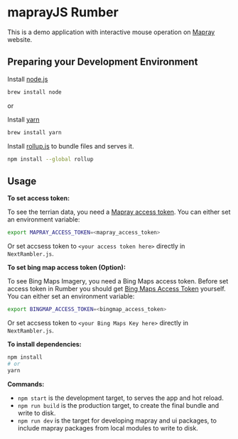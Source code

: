# maprayJS Rumber 
This is a demo application with interactive mouse operation on [Mapray](https://mapray.com) website.

## Preparing your Development Environment
Install [node.js](https://nodejs.org/)
```bash
brew install node
```
or

Install [yarn](https://yarnpkg.com/en/)
```bash
brew install yarn
```

Install [rollup.js](https://rollupjs.org/guide/en/) to bundle files and serves it.
```bash
npm install --global rollup
```

## Usage
**To set access token:**

To see the terrian data, you need a [Mapray access token](/doc/developer-guide/GettingStarted/index.md). You can either set an environment variable:

```bash
export MAPRAY_ACCESS_TOKEN=<mapray_access_token>
```

Or set accsess token to `<your access token here>` directly in `NextRambler.js`.


**To set bing map access token (Option):**

To see Bing Maps Imagery, you need a Bing Maps access token. 
Before set access token in Rumber you should get [Bing Maps Access Token](https://docs.microsoft.com/en-us/bingmaps/getting-started/bing-maps-dev-center-help/getting-a-bing-maps-key) yourself.
You can either set an environment variable:
```bash
export BINGMAP_ACCESS_TOKEN=<bingmap_access_token>
```

Or set accsess token to `<your Bing Maps Key here>` directly in `NextRambler.js`.


**To install dependencies:**

```bash
npm install
# or
yarn
```

**Commands:**
* `npm start` is the development target, to serves the app and hot reload.
* `npm run build` is the production target, to create the final bundle and write to disk.
* `npm run dev` is the target for developing mapray and ui packages, to include mapray packages from local modules to write to disk.

